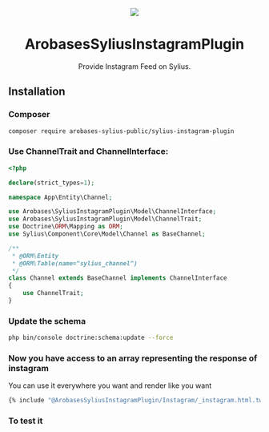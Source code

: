 <p align="center">
    <a href="https://sylius.com" target="_blank">
        <img src="https://demo.sylius.com/assets/shop/img/logo.png" />
    </a>
</p>

<h1 align="center">ArobasesSyliusInstagramPlugin</h1>

<p align="center">Provide Instagram Feed on Sylius.</p>


## Installation

### Composer

```bash
composer require arobases-sylius-public/sylius-instagram-plugin
 ```
### Use ChannelTrait and ChannelInterface:

```php
<?php

declare(strict_types=1);

namespace App\Entity\Channel;

use Arobases\SyliusInstagramPlugin\Model\ChannelInterface;
use Arobases\SyliusInstagramPlugin\Model\ChannelTrait;
use Doctrine\ORM\Mapping as ORM;
use Sylius\Component\Core\Model\Channel as BaseChannel;

/**
 * @ORM\Entity
 * @ORM\Table(name="sylius_channel")
 */
class Channel extends BaseChannel implements ChannelInterface
{
    use ChannelTrait;
}

```
### Update the schema

```bash
php bin/console doctrine:schema:update --force
```

### Now you have access to an array representing the response of instagram

You can use it everywhere you want and render like you want  
```bash
{% include "@ArobasesSyliusInstagramPlugin/Instagram/_instagram.html.twig" with {'data' : app_get_instagram_feed() } %}
```
### To test it 
